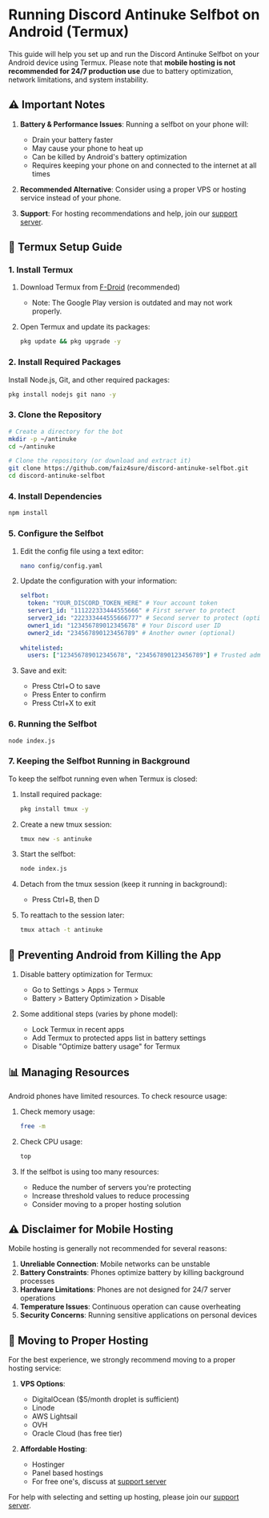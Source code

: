 # Running Discord Antinuke Selfbot on Android (Termux)

This guide will help you set up and run the Discord Antinuke Selfbot on your Android device using Termux. Please note that **mobile hosting is not recommended for 24/7 production use** due to battery optimization, network limitations, and system instability.

## ⚠️ Important Notes

1. **Battery & Performance Issues**: Running a selfbot on your phone will:
   - Drain your battery faster
   - May cause your phone to heat up
   - Can be killed by Android's battery optimization
   - Requires keeping your phone on and connected to the internet at all times

2. **Recommended Alternative**: Consider using a proper VPS or hosting service instead of your phone.

3. **Support**: For hosting recommendations and help, join our [support server](https://discord.gg/PEphKsNpe8).

## 📱 Termux Setup Guide

### 1. Install Termux

1. Download Termux from [F-Droid](https://f-droid.org/en/packages/com.termux/) (recommended)
   - Note: The Google Play version is outdated and may not work properly.

2. Open Termux and update its packages:
   ```bash
   pkg update && pkg upgrade -y
   ```

### 2. Install Required Packages

Install Node.js, Git, and other required packages:

```bash
pkg install nodejs git nano -y
```

### 3. Clone the Repository

```bash
# Create a directory for the bot
mkdir -p ~/antinuke
cd ~/antinuke

# Clone the repository (or download and extract it)
git clone https://github.com/faiz4sure/discord-antinuke-selfbot.git
cd discord-antinuke-selfbot
```

### 4. Install Dependencies

```bash
npm install
```

### 5. Configure the Selfbot

1. Edit the config file using a text editor:
   ```bash
   nano config/config.yaml
   ```

2. Update the configuration with your information:
   ```yaml
   selfbot:
     token: "YOUR_DISCORD_TOKEN_HERE" # Your account token
     server1_id: "111222333444555666" # First server to protect
     server2_id: "222333444555666777" # Second server to protect (optional)
     owner1_id: "123456789012345678" # Your Discord user ID
     owner2_id: "234567890123456789" # Another owner (optional)
     
   whitelisted:
     users: ["123456789012345678", "234567890123456789"] # Trusted admin IDs
   ```

4. Save and exit:
   - Press Ctrl+O to save
   - Press Enter to confirm
   - Press Ctrl+X to exit

### 6. Running the Selfbot

```bash
node index.js
```

### 7. Keeping the Selfbot Running in Background

To keep the selfbot running even when Termux is closed:

1. Install required package:
   ```bash
   pkg install tmux -y
   ```

2. Create a new tmux session:
   ```bash
   tmux new -s antinuke
   ```

3. Start the selfbot:
   ```bash
   node index.js
   ```

4. Detach from the tmux session (keep it running in background):
   - Press Ctrl+B, then D

5. To reattach to the session later:
   ```bash
   tmux attach -t antinuke
   ```

## 🔋 Preventing Android from Killing the App

1. Disable battery optimization for Termux:
   - Go to Settings > Apps > Termux
   - Battery > Battery Optimization > Disable

2. Some additional steps (varies by phone model):
   - Lock Termux in recent apps
   - Add Termux to protected apps list in battery settings
   - Disable "Optimize battery usage" for Termux

## 📊 Managing Resources

Android phones have limited resources. To check resource usage:

1. Check memory usage:
   ```bash
   free -m
   ```

2. Check CPU usage:
   ```bash
   top
   ```

3. If the selfbot is using too many resources:
   - Reduce the number of servers you're protecting
   - Increase threshold values to reduce processing
   - Consider moving to a proper hosting solution

## ⚠️ Disclaimer for Mobile Hosting

Mobile hosting is generally not recommended for several reasons:

1. **Unreliable Connection**: Mobile networks can be unstable
2. **Battery Constraints**: Phones optimize battery by killing background processes
3. **Hardware Limitations**: Phones are not designed for 24/7 server operations
4. **Temperature Issues**: Continuous operation can cause overheating
5. **Security Concerns**: Running sensitive applications on personal devices

## 🚀 Moving to Proper Hosting

For the best experience, we strongly recommend moving to a proper hosting service:

1. **VPS Options**:
   - DigitalOcean ($5/month droplet is sufficient)
   - Linode
   - AWS Lightsail
   - OVH
   - Oracle Cloud (has free tier)

2. **Affordable Hosting**:
   - Hostinger
   - Panel based hostings
   - For free one's, discuss at [support server](https://discord.gg/PEphKsNpe8)

For help with selecting and setting up hosting, please join our [support server](https://discord.gg/PEphKsNpe8).
